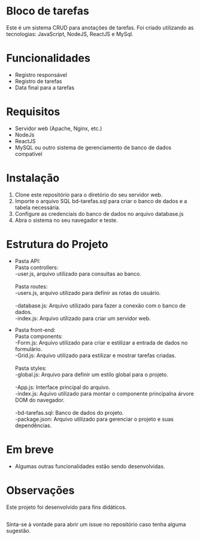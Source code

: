 # Bloco de tarefas
Este é um sistema CRUD para anotações de tarefas. Foi criado utilizando as tecnologias: JavaScript, NodeJS, ReactJS e MySql. 

# Funcionalidades
* Registro responsável
* Registro de tarefas
* Data final para a tarefas

# Requisitos
* Servidor web (Apache, Nginx, etc.)
* NodeJs
* ReactJS
* MySQL ou outro sistema de gerenciamento de banco de dados compatível

# Instalação
1. Clone este repositório para o diretório do seu servidor web.
2. Importe o arquivo SQL bd-tarefas.sql para criar o banco de dados e a tabela necessária.
3. Configure as credenciais do banco de dados no arquivo database.js
4. Abra o sistema no seu navegador e teste.


# Estrutura do Projeto
* Pasta API: <br>
  Pasta controllers:<br>
    -user.js, arquivo utilizado para consultas ao banco. <br><br>
  Pasta routes:<br>
     -users.js, arquivo utilizado para definir as rotas do usuário. <br><br>
  -database.js: Arquivo utilizado para fazer a conexão com o banco de dados. <br>
  -index.js: Arquivo utilizado para criar um servidor web. <br>

* Pasta front-end:<br>
  Pasta components:<br>
    -Form.js: Arquivo utilizado para criar e estilizar a entrada de dados no formulário. <br>
    -Grid.js: Arquivo utilizado para estilizar e mostrar tarefas criadas. <br><br>
  Pasta styles:<br>
    -global.js: Arquivo para definir um estilo global para o projeto.<br><br>
  -App.js: Interface principal do arquivo.<br>
  -index.js: Aquivo utilizado para montar o componente principalna árvore DOM do navegador.<br><br>
  -bd-tarefas.sql: Banco de dados do projeto.  <br>
  -package.json: Arquivo utilizado para gerenciar o projeto e suas dependências.<br>
  


# Em breve
- Algumas outras funcionalidades estão sendo desenvolvidas.



# Observações
Este projeto foi desenvolvido para fins didáticos.
##

Sinta-se à vontade para abrir um issue no repositório caso tenha alguma sugestão.
